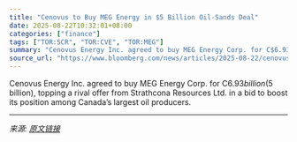 ```yaml
---
title: "Cenovus to Buy MEG Energy in $5 Billion Oil-Sands Deal"
date: 2025-08-22T10:32:01+08:00
categories: ["finance"]
tags: ["TOR:SCR", "TOR:CVE", "TOR:MEG"]
summary: "Cenovus Energy Inc. agreed to buy MEG Energy Corp. for C$6.93 billion ($5 billion), topping a rival offer from Strathcona Resources Ltd. in a bid to boost its position among Canada’s largest oil produ"
source_url: "https://www.bloomberg.com/news/articles/2025-08-22/cenovus-tops-strathcona-bid-with-c-7-9-billion-deal-to-buy-meg"
---
```


Cenovus Energy Inc. agreed to buy MEG Energy Corp. for C$6.93 billion ($5 billion), topping a rival offer from Strathcona Resources Ltd. in a bid to boost its position among Canada’s largest oil producers.

---

*来源: [原文链接](https://www.bloomberg.com/news/articles/2025-08-22/cenovus-tops-strathcona-bid-with-c-7-9-billion-deal-to-buy-meg)*
